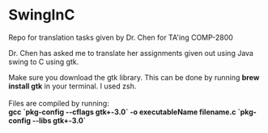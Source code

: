 # SwingInC
Repo for translation tasks given by Dr. Chen for TA'ing COMP-2800

Dr. Chen has asked me to translate her assignments given out using Java swing to C using gtk.

Make sure you download the gtk library. This can be done by running <b>brew install gtk</b> in your terminal. I used zsh. <br>
<br>Files are compiled by running: <br>
<b>gcc \`pkg-config --cflags gtk+-3.0\` -o executableName filename.c \`pkg-config --libs gtk+-3.0\`</b>
